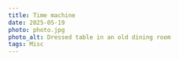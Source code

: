 ```yaml
---
title: Time machine
date: 2025-05-19
photo: photo.jpg
photo_alt: Dressed table in an old dining room
tags: Misc
---
```

